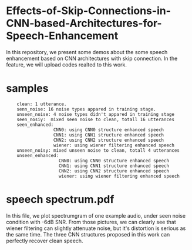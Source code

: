 # Effects-of-Skip-Connections-in-CNN-based-Architectures-for-Speech-Enhancement
In this repository, we present some demos about the some speech enhancement based on CNN architectures with skip connection. In the feature, we will upload codes realted to this work.


# samples
        clean: 1 utterance.      
        senn_noise: 16 noise types appared in training stage.
        unseen_noise: 4 noise types didn't appared in training stage 
        seen_nosiy:  mixed seen noise to clean, totall 16 utterances 
        seen_enhanced: 
                      CNN0: using CNN0 structure enhanced speech 
                      CNN1: using CNN1 structure enhanced speech 
                      CNN2: using CNN2 structure enhanced speech 
                      wiener: using wiener filtering enhanced speech 
        unseen_noisy: mixed unseen noise to clean, totall 4 utterances 
        unseen_enhanced: 
                        CNN0: using CNN0 structure enhanced speech 
                        CNN1: using CNN1 structure enhanced speech 
                        CNN2: using CNN2 structure enhanced speech 
                        wiener: using wiener filtering enhanced speech 
        
# speech spectrum.pdf 
  In this file, we plot spectrumgram of one example audio, under seen noise condition with -6dB SNR. From those pictures, we can clearly see that wiener filtering can slightly attenuate noise, but it's distortion is serious as the same time. The three CNN structures proposed  in this work can perfectly recover clean speech. <br>
